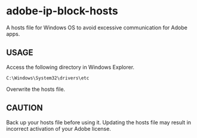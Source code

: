 # adobe-ip-block-hosts

A hosts file for Windows OS to avoid excessive communication for Adobe apps. 

## USAGE
Access the following directory in Windows Explorer.

```C:\Windows\System32\drivers\etc```

Overwrite the hosts file.

## CAUTION
Back up your hosts file before using it. Updating the hosts file may result in incorrect activation of your Adobe license.
